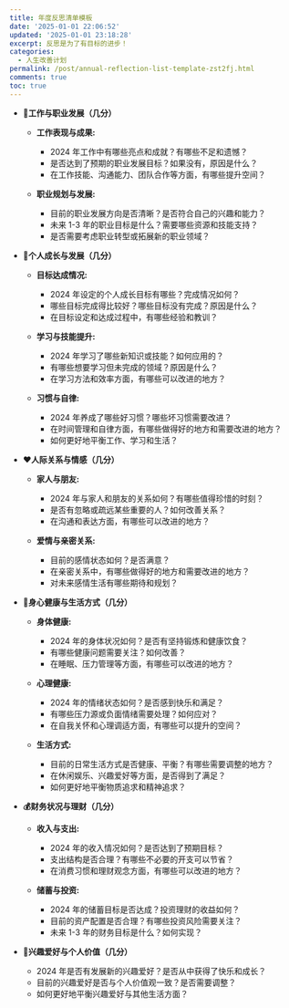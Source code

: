```yaml
---
title: 年度反思清单模板
date: '2025-01-01 22:06:52'
updated: '2025-01-01 23:18:28'
excerpt: 反思是为了有目标的进步！
categories:
  - 人生改善计划
permalink: /post/annual-reflection-list-template-zst2fj.html
comments: true
toc: true
---
```




* **💼工作与职业发展（几分）**

  * **工作表现与成果:**

    * 2024 年工作中有哪些亮点和成就？有哪些不足和遗憾？
    * 是否达到了预期的职业发展目标？如果没有，原因是什么？
    * 在工作技能、沟通能力、团队合作等方面，有哪些提升空间？
  * **职业规划与发展:**

    * 目前的职业发展方向是否清晰？是否符合自己的兴趣和能力？
    * 未来 1-3 年的职业目标是什么？需要哪些资源和技能支持？
    * 是否需要考虑职业转型或拓展新的职业领域？
* **🌱个人成长与发展（几分）**

  * **目标达成情况:**

    * 2024 年设定的个人成长目标有哪些？完成情况如何？
    * 哪些目标完成得比较好？哪些目标没有完成？原因是什么？
    * 在目标设定和达成过程中，有哪些经验和教训？
  * **学习与技能提升:**

    * 2024 年学习了哪些新知识或技能？如何应用的？
    * 有哪些想要学习但未完成的领域？原因是什么？
    * 在学习方法和效率方面，有哪些可以改进的地方？
  * **习惯与自律:**

    * 2024 年养成了哪些好习惯？哪些坏习惯需要改进？
    * 在时间管理和自律方面，有哪些做得好的地方和需要改进的地方？
    * 如何更好地平衡工作、学习和生活？
* **❤️人际关系与情感（几分）**

  * **家人与朋友:**

    * 2024 年与家人和朋友的关系如何？有哪些值得珍惜的时刻？
    * 是否有忽略或疏远某些重要的人？如何改善关系？
    * 在沟通和表达方面，有哪些可以改进的地方？
  * **爱情与亲密关系:**

    * 目前的感情状态如何？是否满意？
    * 在亲密关系中，有哪些做得好的地方和需要改进的地方？
    * 对未来感情生活有哪些期待和规划？
* **🏃‍身心健康与生活方式（几分）**

  * **身体健康:**

    * 2024 年的身体状况如何？是否有坚持锻炼和健康饮食？
    * 有哪些健康问题需要关注？如何改善？
    * 在睡眠、压力管理等方面，有哪些可以改进的地方？
  * **心理健康:**

    * 2024 年的情绪状态如何？是否感到快乐和满足？
    * 有哪些压力源或负面情绪需要处理？如何应对？
    * 在自我关怀和心理调适方面，有哪些可以提升的空间？
  * **生活方式:**

    * 目前的日常生活方式是否健康、平衡？有哪些需要调整的地方？
    * 在休闲娱乐、兴趣爱好等方面，是否得到了满足？
    * 如何更好地平衡物质追求和精神追求？
* **💰财务状况与理财（几分）**

  * **收入与支出:**

    * 2024 年的收入情况如何？是否达到了预期目标？
    * 支出结构是否合理？有哪些不必要的开支可以节省？
    * 在消费习惯和理财观念方面，有哪些可以改进的地方？
  * **储蓄与投资:**

    * 2024 年的储蓄目标是否达成？投资理财的收益如何？
    * 目前的资产配置是否合理？有哪些投资风险需要关注？
    * 未来 1-3 年的财务目标是什么？如何实现？
* **🌟兴趣爱好与个人价值（几分）**

  * 2024 年是否有发展新的兴趣爱好？是否从中获得了快乐和成长？
  * 目前的兴趣爱好是否与个人价值观一致？是否需要调整？
  * 如何更好地平衡兴趣爱好与其他生活方面？
